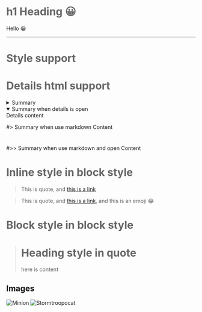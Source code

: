 # h1 Heading :grinning:
Hello :grinning:

---
# Style support
<style>
img
{max-width: 50% !important;}
h1{color: #666 !important;}
</style>

# Details html support

<details>
<summary>Summary</summary>
Details content
</details>
<details open>
<summary>Summary when details is open</summary>
Details content
</details>

#> Summary when use markdown
Content
#

#>> Summary when use markdown and open
Content
#

# Inline style in block style

> This is quote, and [this is a link](https://github.com)

> This is quote, and [this is a link](https://github.com), and this is an emoji :joy:

# Block style in block style

> # Heading style in quote
> here is content

## Images

![Minion](https://octodex.github.com/images/minion.png)
![Stormtroopocat](https://octodex.github.com/images/stormtroopocat.jpg "The Stormtroopocat")